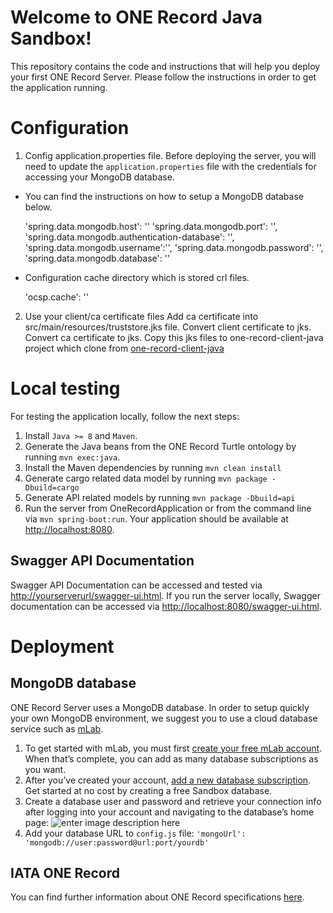 # Welcome to ONE Record Java Sandbox!
This repository contains the code and instructions that will help you deploy your first ONE Record Server. Please follow the instructions in order to get the application running.

# Configuration
1. Config application.properties file.
Before deploying the server, you will need to update the `application.properties` file with the credentials for accessing your MongoDB database.
- You can find the instructions on how to setup a MongoDB database below.

    'spring.data.mongodb.host': ''
    'spring.data.mongodb.port': '',
    'spring.data.mongodb.authentication-database': '',
    'spring.data.mongodb.username':'',
    'spring.data.mongodb.password': '',
    'spring.data.mongodb.database': ''

- Configuration cache directory which is stored crl files.

    'ocsp.cache': ''

2. Use your client/ca certificate files
Add ca certificate into src/main/resources/truststore.jks file.
Convert client certificate to jks.
Convert ca certificate to jks.
Copy this jks files to one-record-client-java project which clone from [one-record-client-java](https://github.com/IATA-Cargo/one-record-client-java)

# Local testing
For testing the application locally, follow the next steps:
1. Install `Java >= 8` and `Maven`.
2. Generate the Java beans from the ONE Record Turtle ontology by running `mvn exec:java`.
3. Install the Maven dependencies by running `mvn clean install`
4. Generate cargo related data model by running `mvn package -Dbuild=cargo`
5. Generate API related models by running `mvn package -Dbuild=api`
6. Run the server from OneRecordApplication or from the command line via `mvn spring-boot:run`. Your application should be available at [http://localhost:8080](http://localhost:8080).

## Swagger API Documentation
Swagger API Documentation can be accessed and tested via [http://yourserverurl/swagger-ui.html](http://yourserverurl/swagger-ui.html). If you run the server locally, Swagger documentation can be accessed via [http://localhost:8080/swagger-ui.html](http://localhost:8080/swagger-ui.html).

# Deployment
## MongoDB database
ONE Record Server uses a MongoDB database. In order to setup quickly your own MongoDB environment, we suggest you to use a cloud database service such as [mLab](https://mlab.com/home).

1. To get started with mLab, you must first [create your free mLab account](https://mlab.com/signup). When that’s complete, you can add as many database subscriptions as you want.
2. After you’ve created your account,  [add a new database subscription](https://mlab.com/create/wizard). Get started at no cost by creating a free Sandbox database.
3. Create a database user and password and retrieve your connection info after logging into your account and navigating to the database’s home page:
![enter image description here](https://docs.mlab.com/assets/screenshot-connectinfo.png)
4. Add your database URL to `config.js` file: `'mongoUrl': 'mongodb://user:password@url:port/yourdb'`

## IATA ONE Record
You can find further information about ONE Record specifications [here](https://github.com/IATA-Cargo/ONE-Record).
